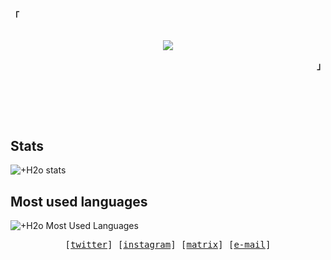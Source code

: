 <p align="left"><strong><samp>「</samp></strong></p>
  <p align="center">
    <samp>
      <br>
        <image src="https://readme-typing-svg.demolab.com?font=Iosevka&size=21&duration=7000&pause=1000&center=true&vCenter=true&multiline=true&width=510&height=40&lines=I'm+w0rkm4n,+an+Enthusiast+%26+CTF+Player">      
      <br>
    </samp>
  </p>
<p align="right"><strong><samp>」</samp></strong></p>

<br>

<h2></h2><br>

## Stats

![+H2o stats](https://github-readme-stats.vercel.app/api?username=w0rkm4n&show_icons=true&theme=react&include_all_commits=true)  
  
## Most used languages

![+H2o Most Used Languages](https://github-readme-stats.vercel.app/api/top-langs/?username=w0rkm4n&theme=react&layout=compact&hide=HTML)

<!-- Contact Me -->
<p align="center">
  <samp>
    [<a href="#">twitter</a>]
    [<a href="#">instagram</a>]
    [<a href="#">matrix</a>]
    [<a href="#">e-mail</a>]
  </samp>
</p>
